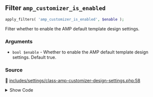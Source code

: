 ## Filter `amp_customizer_is_enabled`

```php
apply_filters( 'amp_customizer_is_enabled', $enable );
```

Filter whether to enable the AMP default template design settings.

### Arguments

* `bool $enable` - Whether to enable the AMP default template design settings. Default true.

### Source

:link: [includes/settings/class-amp-customizer-design-settings.php:58](../../includes/settings/class-amp-customizer-design-settings.php#L58)

<details>
<summary>Show Code</summary>

```php
return apply_filters( 'amp_customizer_is_enabled', true );
```

</details>

